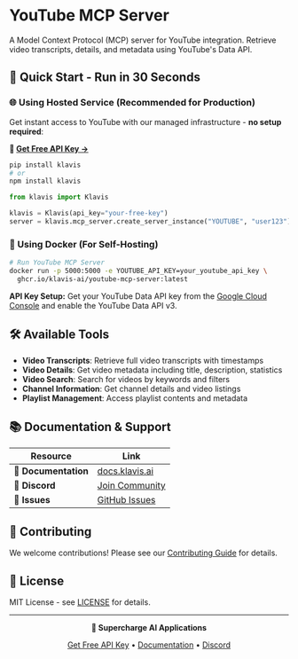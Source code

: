 # YouTube MCP Server

A Model Context Protocol (MCP) server for YouTube integration. Retrieve video transcripts, details, and metadata using YouTube's Data API.

## 🚀 Quick Start - Run in 30 Seconds

### 🌐 Using Hosted Service (Recommended for Production)

Get instant access to YouTube with our managed infrastructure - **no setup required**:

**🔗 [Get Free API Key →](https://www.klavis.ai/home/api-keys)**

```bash
pip install klavis
# or
npm install klavis
```

```python
from klavis import Klavis

klavis = Klavis(api_key="your-free-key")
server = klavis.mcp_server.create_server_instance("YOUTUBE", "user123")
```

### 🐳 Using Docker (For Self-Hosting)

```bash
# Run YouTube MCP Server
docker run -p 5000:5000 -e YOUTUBE_API_KEY=your_youtube_api_key \
  ghcr.io/klavis-ai/youtube-mcp-server:latest
```

**API Key Setup:** Get your YouTube Data API key from the [Google Cloud Console](https://console.cloud.google.com/apis/credentials) and enable the YouTube Data API v3.

## 🛠️ Available Tools

- **Video Transcripts**: Retrieve full video transcripts with timestamps
- **Video Details**: Get video metadata including title, description, statistics
- **Video Search**: Search for videos by keywords and filters
- **Channel Information**: Get channel details and video listings
- **Playlist Management**: Access playlist contents and metadata

## 📚 Documentation & Support

| Resource | Link |
|----------|------|
| **📖 Documentation** | [docs.klavis.ai](https://docs.klavis.ai) |
| **💬 Discord** | [Join Community](https://discord.gg/p7TuTEcssn) |
| **🐛 Issues** | [GitHub Issues](https://github.com/klavis-ai/klavis/issues) |

## 🤝 Contributing

We welcome contributions! Please see our [Contributing Guide](../../CONTRIBUTING.md) for details.

## 📜 License

MIT License - see [LICENSE](../../LICENSE) for details.

---

<div align="center">
  <p><strong>🚀 Supercharge AI Applications </strong></p>
  <p>
    <a href="https://www.klavis.ai">Get Free API Key</a> •
    <a href="https://docs.klavis.ai">Documentation</a> •
    <a href="https://discord.gg/p7TuTEcssn">Discord</a>
  </p>
</div>